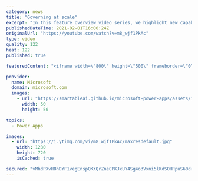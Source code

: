 ```yaml
---
category: news
title: "Governing at scale"
excerpt: "In this feature overview video series, we highlight new capabilities included in the latest update to Microsoft Power Apps.  Microsoft's Power Platform is a rich ecosystem of more than three hundred Microsoft and non-Microsoft connectors that can be leveraged by apps and flows. We are proud to introduce"
publishedDateTime: 2021-02-01T16:00:24Z
originalUrl: "https://youtube.com/watch?v=m8_wjf1PkAc"
type: video
quality: 122
heat: 122
published: true

featuredContent: "<iframe width=\"800\" height=\"500\" frameborder=\"0\" src=\"https://www.youtube.com/embed/m8_wjf1PkAc\" allow=\"accelerometer; autoplay; encrypted-media; gyroscope; picture-in-picture\" allowfullscreen></iframe>"

provider:
  name: Microsoft
  domain: microsoft.com
  images:
    - url: "https://smartableai.github.io/microsoft-power-apps/assets/images/organizations/microsoft.com-50x50.jpg"
      width: 50
      height: 50

topics:
  - Power Apps

images:
  - url: "https://i.ytimg.com/vi/m8_wjf1PkAc/maxresdefault.jpg"
    width: 1280
    height: 720
    isCached: true

secured: "vMhdPXvH8hDYF1vegEnspQKXQrZneCPKJxUY4Sg4o3Vxni5lKdSOHRpuS60drDqU+GGy00ap+CNMiJiKq4M3gs95MDFMbHw9SO6+voUKxczr2qK/PkA9b9e2ZbVlZI0mgElTg/dztrPfgkxhQrVY1rKZ1r7h8/C6pOEiQ8jawqOzcEycJ6igc80m1ovbjE82zYNzCjnd4G2EbrFfe5sfFPEnRYpp3UQuPpbwjHRRy43hUFvTdx1etvYN6KwpO2gCREx4VnurO9rbY4RpIHF/pXSUl5zVWgssucGZxUbI6uZKwrgBih0WXA6F6dHDMGuUXK69SbaJOTO7bCCsDMrtZ+H3sREGvciHxOCr+9sOP8BNuXW5g4hshEQPUwlY0pdYApazQKDLEFpfmFqWX80YGWsr/NL+wRKTgtxQAN/ctEE=;iOFzshQJ1gn5cxC/I/l84w=="
---
```


